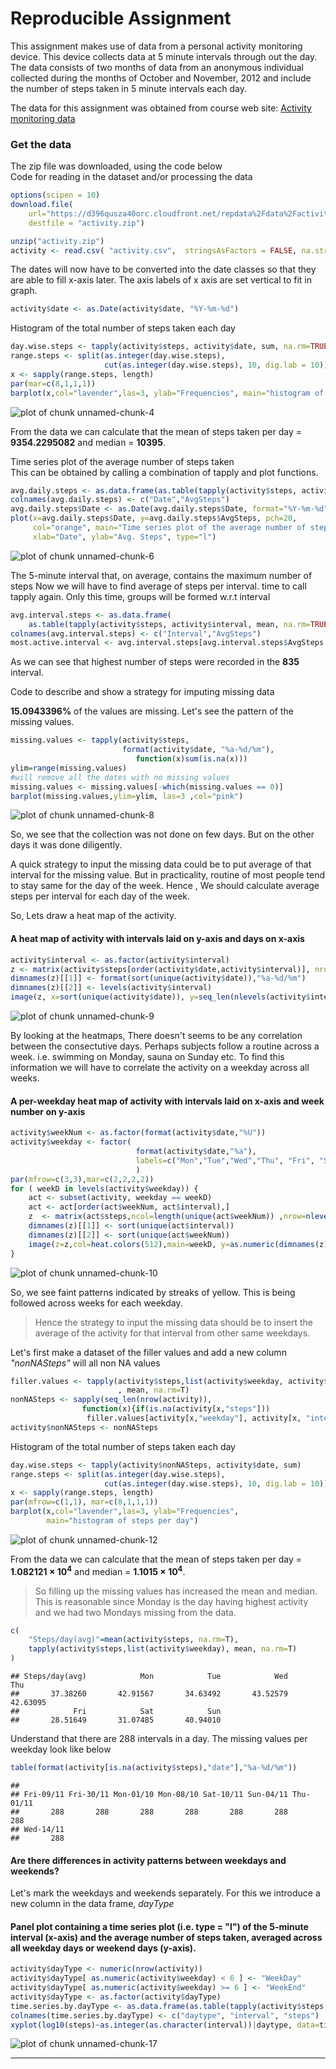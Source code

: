 # Reproducible Assignment


This assignment makes use of data from a personal activity monitoring device. This device collects data at 5 minute intervals through out the day. The data consists of two months of data from an anonymous individual collected during the months of October and November, 2012 and include the number of steps taken in 5 minute intervals each day.


The data for this assignment was obtained from course web site:
[Activity monitoring data](https://d396qusza40orc.cloudfront.net/repdata%2Fdata%2Factivity.zip)


### Get the data
The zip file was downloaded, using the code below  
Code for reading in the dataset and/or processing the data

```r
options(scipen = 10)
download.file(
    url="https://d396qusza40orc.cloudfront.net/repdata%2Fdata%2Factivity.zip", 
    destfile = "activity.zip")
```


```r
unzip("activity.zip")
activity <- read.csv( "activity.csv",  stringsAsFactors = FALSE, na.strings = c("NA"))
```

The dates will now have to be converted into the date classes so that they are able
to fill x-axis later. The axis labels of x axis are set vertical to fit in graph.

```r
activity$date <- as.Date(activity$date, "%Y-%m-%d")
```


Histogram of the total number of steps taken each day

```r
day.wise.steps <- tapply(activity$steps, activity$date, sum, na.rm=TRUE)
range.steps <- split(as.integer(day.wise.steps), 
                     cut(as.integer(day.wise.steps), 10, dig.lab = 10))
x <- sapply(range.steps, length)
par(mar=c(8,1,1,1))
barplot(x,col="lavender",las=3, ylab="Frequencies", main="histogram of steps per day")
```

![plot of chunk unnamed-chunk-4](figure/unnamed-chunk-4-1.png)




From the data we can calculate that the mean of steps taken per day = __9354.2295082__ and median = __10395__.



Time series plot of the average number of steps taken  
This can be obtained by calling a combination of tapply and plot functions.

```r
avg.daily.steps <- as.data.frame(as.table(tapply(activity$steps, activity$date, mean, na.rm=TRUE)))
colnames(avg.daily.steps) <- c("Date","AvgSteps")
avg.daily.steps$Date <- as.Date(avg.daily.steps$Date, format="%Y-%m-%d")
plot(x=avg.daily.steps$Date, y=avg.daily.steps$AvgSteps, pch=20, 
     col="orange", main="Time series plot of the average number of steps taken" ,
     xlab="Date", ylab="Avg. Steps", type="l")
```

![plot of chunk unnamed-chunk-6](figure/unnamed-chunk-6-1.png)



The 5-minute interval that, on average, contains the maximum number of steps
Now we will have to find average of steps per interval. time to call tapply again.
Only this time, groups will be formed w.r.t interval


```r
avg.interval.steps <- as.data.frame(
    as.table(tapply(activity$steps, activity$interval, mean, na.rm=TRUE)))
colnames(avg.interval.steps) <- c("Interval","AvgSteps")
most.active.interval <- avg.interval.steps[avg.interval.steps$AvgSteps == max(avg.interval.steps$AvgSteps),"Interval"]
```
As we can see that highest number of steps were recorded in the __835__ interval. 



Code to describe and show a strategy for imputing missing data  

__15.0943396%__ of the values are missing.
Let's see the pattern of the missing values.

```r
missing.values <- tapply(activity$steps,
                         format(activity$date, "%a-%d/%m"),
                            function(x)sum(is.na(x)))
ylim=range(missing.values)
#will remove all the dates with no missing values
missing.values <- missing.values[-which(missing.values == 0)]
barplot(missing.values,ylim=ylim, las=3 ,col="pink")
```

![plot of chunk unnamed-chunk-8](figure/unnamed-chunk-8-1.png)

So, we see that the collection was not done on few days. But on the other days it was done diligently.


A quick strategy to input the missing data could be to put average of that interval for the missing value. But in practicality, routine of most people tend to stay same for the day of the week. Hence , We should calculate average steps per interval for each day of the week.

So, Lets draw a heat map of the activity.  

#### A heat map of activity with intervals laid on y-axis and days on x-axis

```r
activity$interval <- as.factor(activity$interval)
z <- matrix(activity$steps[order(activity$date,activity$interval)], nrow=length(unique(activity$date)), ncol=nlevels(activity$interval), byrow = TRUE)
dimnames(z)[[1]] <- format(sort(unique(activity$date)),"%a-%d/%m")
dimnames(z)[[2]] <- levels(activity$interval)
image(z, x=sort(unique(activity$date)), y=seq_len(nlevels(activity$interval)), xlab="date", ylab="activity")
```

![plot of chunk unnamed-chunk-9](figure/unnamed-chunk-9-1.png)

By looking at the heatmaps, There doesn't seems to be any correlation between the consectutive
days. Perhaps subjects follow a routine across a week. i.e. swimming on Monday, sauna on Sunday etc.
To find this information we will have to correlate the activity on a weekday across all weeks.

#### A per-weekday heat map of activity with intervals laid on x-axis and week number on y-axis

```r
activity$weekNum <- as.factor(format(activity$date,"%U"))
activity$weekday <- factor(
                            format(activity$date,"%a"), 
                            labels=c("Mon","Tue","Wed","Thu", "Fri", "Sat", "Sun")
                            )
par(mfrow=c(3,3),mar=c(2,2,2,2))
for ( weekD in levels(activity$weekday)) {
    act <- subset(activity, weekday == weekD) 
    act <- act[order(act$weekNum, act$interval),]
    z  <- matrix(act$steps,ncol=length(unique(act$weekNum)) ,nrow=nlevels(act$interval))
    dimnames(z)[[1]] <- sort(unique(act$interval))
    dimnames(z)[[2]] <- sort(unique(act$weekNum))
    image(z=z,col=heat.colors(512),main=weekD, y=as.numeric(dimnames(z)[[2]]), x=seq_len(nlevels(act$interval)))
}
```

![plot of chunk unnamed-chunk-10](figure/unnamed-chunk-10-1.png)

So, we see faint patterns indicated by streaks of yellow. This is being followed across weeks for each weekday.

> Hence the strategy to input the missing data should be to insert the average of the activity for that interval from other same weekdays.

Let's first make a dataset of the filler values and add a new column *"nonNASteps"* will all non NA values

```r
filler.values <- tapply(activity$steps,list(activity$weekday, activity$interval)
                        , mean, na.rm=T)
nonNASteps <- sapply(seq_len(nrow(activity)), 
                function(x){if(is.na(activity[x,"steps"]))
                 filler.values[activity[x,"weekday"], activity[x, "interval"]] else                                activity[x,"steps"]})
activity$nonNASteps <- nonNASteps
```

Histogram of the total number of steps taken each day

```r
day.wise.steps <- tapply(activity$nonNASteps, activity$date, sum)
range.steps <- split(as.integer(day.wise.steps), 
                     cut(as.integer(day.wise.steps), 10, dig.lab = 10))
x <- sapply(range.steps, length)
par(mfrow=c(1,1), mar=c(8,1,1,1))
barplot(x,col="lavender",las=3, ylab="Frequencies",
        main="histogram of steps per day")
```

![plot of chunk unnamed-chunk-12](figure/unnamed-chunk-12-1.png)




From the data we can calculate that the mean of steps taken per day = __1.082121 &times; 10<sup>4</sup>__ and median = __1.1015 &times; 10<sup>4</sup>__.

> So filling up the missing values has increased the mean and median. 
This is reasonable since Monday is the day having highest activity and we had two Mondays missing from the data.


```r
c(
    "Steps/day(avg)"=mean(activity$steps, na.rm=T),
    tapply(activity$steps,list(activity$weekday), mean, na.rm=T)
)
```

```
## Steps/day(avg)            Mon            Tue            Wed            Thu 
##       37.38260       42.91567       34.63492       43.52579       42.63095 
##            Fri            Sat            Sun 
##       28.51649       31.07485       40.94010
```
Understand that there are 288 intervals in a day. The missing values per weekday look like below

```r
table(format(activity[is.na(activity$steps),"date"],"%a-%d/%m"))
```

```
## 
## Fri-09/11 Fri-30/11 Mon-01/10 Mon-08/10 Sat-10/11 Sun-04/11 Thu-01/11 
##       288       288       288       288       288       288       288 
## Wed-14/11 
##       288
```



#### Are there differences in activity patterns between weekdays and weekends?
Let's mark the weekdays and weekends separately. For this we introduce a new column in the data frame, *dayType*


#### Panel plot containing a time series plot (i.e. type = "l") of the 5-minute interval (x-axis) and the average number of steps taken, averaged across all weekday days or weekend days (y-axis). 

```r
activity$dayType <- numeric(nrow(activity))
activity$dayType[ as.numeric(activity$weekday) < 6 ] <- "WeekDay"
activity$dayType[ as.numeric(activity$weekday) >= 6 ] <- "WeekEnd"
activity$dayType <- as.factor(activity$dayType)
time.series.by.dayType <- as.data.frame(as.table(tapply(activity$steps, list(activity$dayType,activity$interval), mean, na.rm=T)))
colnames(time.series.by.dayType) <- c("daytype", "interval", "steps")
xyplot(log10(steps)~as.integer(as.character(interval))|daytype, data=time.series.by.dayType, type="l", layout=c(1,2), ylab = "", main="steps taken on logarithmic scale", xlab="interval")
```

![plot of chunk unnamed-chunk-17](figure/unnamed-chunk-17-1.png)
***

